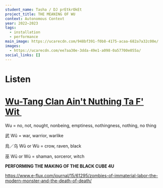 ```yaml
---
student_name: Tasha / DJ prEtkrOkEt
project_title: THE MEANING OF WU
context: Autonomous Context
year: 2022—2023
tags:
  - installation
  - performance
main_image: https://ucarecdn.com/948bf391-f0b8-4175-acaa-682a7a32c00e/
images:
  - https://ucarecdn.com/ee7aa30e-3dda-49e1-a098-0a57700e055a/
social_links: []
---
```

# L﻿isten

# [Wu-Tang Clan Ain't Nuthing Ta F' Wit ](https://www.youtube.com/watch?v=cPRKsKwEdUQ&ab_channel=WuTangClanVEVO)



Wu = no, not, nought, nonbeing, emptiness, nothingness, nothing, no thing

武 Wǔ = war, warrior, warlike

烏／乌 Wū or Wù = crow, raven, black

巫 Wū or Wú = shaman, sorceror, witch

**PERFORMING THE MAKING OF THE BLACK CUBE 4﻿U** 

https://www.e-flux.com/journal/15/61295/zombies-of-immaterial-labor-the-modern-monster-and-the-death-of-death/